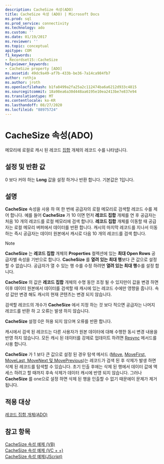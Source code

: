```yaml
---
description: CacheSize 속성(ADO)
title: CacheSize 속성 (ADO) | Microsoft Docs
ms.prod: sql
ms.prod_service: connectivity
ms.technology: ado
ms.custom: ''
ms.date: 01/19/2017
ms.reviewer: ''
ms.topic: conceptual
apitype: COM
f1_keywords:
- Recordset15::CacheSize
helpviewer_keywords:
- CacheSize property [ADO]
ms.assetid: 49dc9a49-af7b-433b-be36-7a14ca984fb7
author: rothja
ms.author: jroth
ms.openlocfilehash: b1fa8499a2fa25a2c112474ba6a6212d933c4815
ms.sourcegitcommit: 18a98ea6a30d448aa6195e10ea2413be7e837e94
ms.translationtype: MT
ms.contentlocale: ko-KR
ms.lasthandoff: 08/27/2020
ms.locfileid: "88975724"
---
```

# <a name="cachesize-property-ado"></a>CacheSize 속성(ADO)
메모리에 로컬로 캐시 된 레코드 [집합](./recordset-object-ado.md) 개체의 레코드 수를 나타냅니다.  
  
## <a name="settings-and-return-values"></a>설정 및 반환 값  
 0 보다 커야 하는 **Long** 값을 설정 하거나 반환 합니다. 기본값은 1입니다.  
  
## <a name="remarks"></a>설명  
 **CacheSize** 속성을 사용 하 여 한 번에 공급자의 로컬 메모리로 검색할 레코드 수를 제어 합니다. 예를 들어 **CacheSize** 가 10 이면 먼저 **레코드 집합** 개체를 연 후 공급자는 처음 10 개의 레코드를 로컬 메모리에 검색 합니다. **레코드 집합** 개체를 이동할 때 공급자는 로컬 메모리 버퍼에서 데이터를 반환 합니다. 캐시의 마지막 레코드를 지나서 이동 하는 즉시 공급자는 데이터 원본에서 캐시로 다음 10 개의 레코드를 검색 합니다.  
  
> [!NOTE]
>  **CacheSize** 는 **레코드 집합** 개체의 **Properties** 컬렉션에 있는 **최대 Open Rows** 공급자별 속성을 기반으로 합니다. **CacheSize** 를 **열려 있는 최대 행**보다 큰 값으로 설정할 수 없습니다. 공급자가 열 수 있는 행 수를 수정 하려면 **열려 있는 최대 행**수를 설정 합니다.  
  
 **CacheSize** 의 값은 **레코드 집합** 개체의 수명 동안 조정 될 수 있지만이 값을 변경 하면 이후 데이터 원본에서 데이터를 검색할 때 캐시에 있는 레코드 수에만 영향을 줍니다. 속성 값만 변경 해도 캐시의 현재 콘텐츠는 변경 되지 않습니다.  
  
 검색할 레코드의 개수가 **CacheSize** 에서 지정 하는 것 보다 적으면 공급자는 나머지 레코드를 반환 하 고 오류는 발생 하지 않습니다.  
  
 **CacheSize** 설정 0은 허용 되지 않으며 오류를 반환 합니다.  
  
 캐시에서 검색 된 레코드는 다른 사용자가 원본 데이터에 대해 수행한 동시 변경 내용을 반영 하지 않습니다. 모든 캐시 된 데이터를 강제로 업데이트 하려면 [Resync](./resync-method.md) 메서드를 사용 합니다.  
  
 **CacheSize** 가 1 보다 큰 값으로 설정 된 경우 탐색 메서드 ([Move](./move-method-ado.md), [MoveFirst, MoveLast, MoveNext 및 MovePrevious](./movefirst-movelast-movenext-and-moveprevious-methods-ado.md))는 레코드가 검색 된 후 삭제가 발생 하면 삭제 된 레코드를 탐색할 수 있습니다. 초기 인출 후에는 삭제 된 행에서 데이터 값에 액세스 하려고 할 때까지 후속 삭제가 데이터 캐시에 반영 되지 않습니다. 그러나 **CacheSize** 를 one으로 설정 하면 삭제 된 행을 인출할 수 없기 때문에이 문제가 제거 됩니다.  
  
## <a name="applies-to"></a>적용 대상  
 [레코드 집합 개체(ADO)](./recordset-object-ado.md)  
  
## <a name="see-also"></a>참고 항목  
 [CacheSize 속성 예제 (VB)](./cachesize-property-example-vb.md)   
 [CacheSize 속성 예제 (VC + +)](./cachesize-property-example-vc.md)   
 [CacheSize 속성 예제(JScript)](./cachesize-property-example-jscript.md)